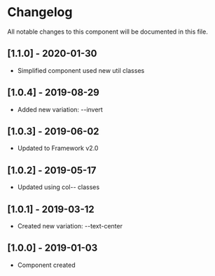 # Changelog
All notable changes to this component will be documented in this file.

## [1.1.0] - 2020-01-30
- Simplified component used new util classes

## [1.0.4] - 2019-08-29
- Added new variation: --invert

## [1.0.3] - 2019-06-02
- Updated to Framework v2.0

## [1.0.2] - 2019-05-17
- Updated using col-- classes

## [1.0.1] - 2019-03-12
- Created new variation: --text-center

## [1.0.0] - 2019-01-03
- Component created
